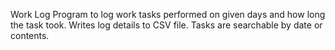 Work Log
Program to log work tasks performed on given days and how long the task took. 
Writes log details to CSV file.
Tasks are searchable by date or contents.